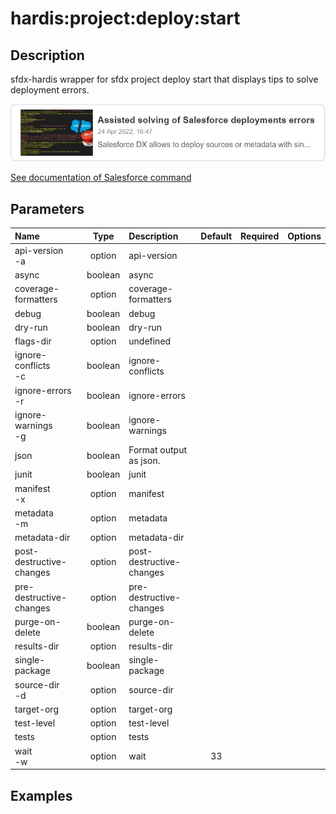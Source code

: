<!-- This file has been generated with command 'sf hardis:doc:plugin:generate'. Please do not update it manually or it may be overwritten -->
# hardis:project:deploy:start

## Description

sfdx-hardis wrapper for sfdx project deploy start that displays tips to solve deployment errors.

[![Assisted solving of Salesforce deployments errors](https://github.com/hardisgroupcom/sfdx-hardis/raw/main/docs/assets/images/article-deployment-errors.jpg)](https://nicolas.vuillamy.fr/assisted-solving-of-salesforce-deployments-errors-47f3666a9ed0)

[See documentation of Salesforce command](https://developer.salesforce.com/docs/atlas.en-us.sfdx_cli_reference.meta/sfdx_cli_reference/cli_reference_force_source.htm#cli_reference_force_source_push)


## Parameters

| Name                     |  Type   | Description              | Default | Required | Options |
|:-------------------------|:-------:|:-------------------------|:-------:|:--------:|:-------:|
| api-version<br/>-a       | option  | api-version              |         |          |         |
| async                    | boolean | async                    |         |          |         |
| coverage-formatters      | option  | coverage-formatters      |         |          |         |
| debug                    | boolean | debug                    |         |          |         |
| dry-run                  | boolean | dry-run                  |         |          |         |
| flags-dir                | option  | undefined                |         |          |         |
| ignore-conflicts<br/>-c  | boolean | ignore-conflicts         |         |          |         |
| ignore-errors<br/>-r     | boolean | ignore-errors            |         |          |         |
| ignore-warnings<br/>-g   | boolean | ignore-warnings          |         |          |         |
| json                     | boolean | Format output as json.   |         |          |         |
| junit                    | boolean | junit                    |         |          |         |
| manifest<br/>-x          | option  | manifest                 |         |          |         |
| metadata<br/>-m          | option  | metadata                 |         |          |         |
| metadata-dir             | option  | metadata-dir             |         |          |         |
| post-destructive-changes | option  | post-destructive-changes |         |          |         |
| pre-destructive-changes  | option  | pre-destructive-changes  |         |          |         |
| purge-on-delete          | boolean | purge-on-delete          |         |          |         |
| results-dir              | option  | results-dir              |         |          |         |
| single-package           | boolean | single-package           |         |          |         |
| source-dir<br/>-d        | option  | source-dir               |         |          |         |
| target-org               | option  | target-org               |         |          |         |
| test-level               | option  | test-level               |         |          |         |
| tests                    | option  | tests                    |         |          |         |
| wait<br/>-w              | option  | wait                     |   33    |          |         |

## Examples


